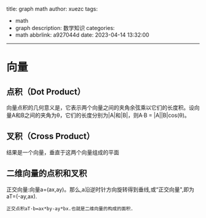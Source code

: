 title: graph math
author: xuezc
tags:
  - math
  - graph
description: 数学知识
categories:
  - math
abbrlink: a927044d
date: 2023-04-14 13:32:00
---
# 向量
## 点积（Dot Product）
向量点积的几何意义是，它表示两个向量之间的夹角余弦乘以它们的长度积。设向量A和B之间的夹角为θ，它们的长度分别为|A|和|B|，则A·B = |A||B|cos(θ)。

## 叉积（Cross Product）

结果是一个向量，垂直于这两个向量组成的平面

## 二维向量的点积和叉积
正交向量:向量a=(ax,ay)。那么,a沿逆时针方向旋转得到垂线,或“正交向量",即为aT=(-ay,ax).
```
正交点积aT·b=ax*by-ay*bx.也就是二维向量的构成的面积.
```

